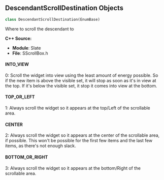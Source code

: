 ## DescendantScrollDestination Objects

```python
class DescendantScrollDestination(EnumBase)
```

Where to scroll the descendant to

**C++ Source:**

- **Module**: Slate
- **File**: SScrollBox.h

<a id="unreal.DescendantScrollDestination.INTO_VIEW"></a>

#### INTO_VIEW

0: Scroll the widget into view using the least amount of energy possible.  So if the new item
is above the visible set, it will stop as soon as it's in view at the top.  If it's below the
visible set, it stop it comes into view at the bottom.

<a id="unreal.DescendantScrollDestination.TOP_OR_LEFT"></a>

#### TOP_OR_LEFT

1: Always scroll the widget so it appears at the top/Left of the scrollable area.

<a id="unreal.DescendantScrollDestination.CENTER"></a>

#### CENTER

2: Always scroll the widget so it appears at the center of the scrollable area, if possible.
This won't be possible for the first few items and the last few items, as there's not enough
slack.

<a id="unreal.DescendantScrollDestination.BOTTOM_OR_RIGHT"></a>

#### BOTTOM_OR_RIGHT

3: Always scroll the widget so it appears at the bottom/Right of the scrollable area.

<a id="unreal.ScrollWhenFocusChanges"></a>